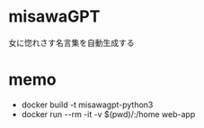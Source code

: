 # misawaGPT
 女に惚れさす名言集を自動生成する

# memo

- docker build -t misawagpt-python3
- docker run --rm -it -v $(pwd)/:/home web-app
